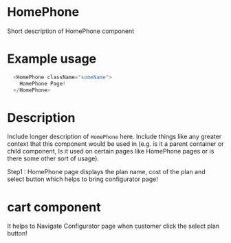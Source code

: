 
# HomePhone

Short description of HomePhone component


# Example usage

```js
  <HomePhone className="someName">
    HomePhone Page!
  </HomePhone>
```

# Description

Include longer description of `HomePhone` here. Include things like any
greater context that this component would be used in (e.g. is it a parent
container or child component, Is it used on certain pages like HomePhone pages or is
there some other sort of usage).

Step1 : HomePhone page displays the plan name, cost of the plan and select button which helps to bring configurator page!

# cart component 

It helps to Navigate Configurator page when customer click the select plan button!